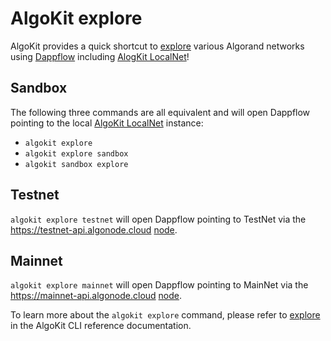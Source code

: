# AlgoKit explore

AlgoKit provides a quick shortcut to [explore](../cli/index.md#explore) various Algorand networks using [Dappflow](https://app.dappflow.org/) including [AlogKit LocalNet](./localnet.md)!

## Sandbox

The following three commands are all equivalent and will open Dappflow pointing to the local [AlgoKit LocalNet](./localnet.md) instance:

- `algokit explore`
- `algokit explore sandbox`
- `algokit sandbox explore`

## Testnet

`algokit explore testnet` will open Dappflow pointing to TestNet via the <https://testnet-api.algonode.cloud> [node](https://algonode.io/api/).

## Mainnet

`algokit explore mainnet` will open Dappflow pointing to MainNet via the <https://mainnet-api.algonode.cloud> [node](https://algonode.io/api/).

To learn more about the `algokit explore` command, please refer to [explore](../cli/index.md#explore) in the AlgoKit CLI reference documentation.
